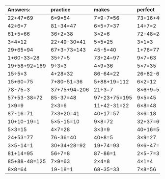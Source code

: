 | Answers: | practice | makes | perfect | ! |
| :--- | :--- | :--- | :--- | :--- |
| 22+47=69 | 6×9=54 | 7×9-7=56 | 73+16+40=129 | 4×3=12 | 
| 42÷6=7 | 81-34=47 | 6×5+7=37 | 14÷7=2 | 3×8=24 | 
| 61+5=66 | 36+2=38 | 3×2=6 | 72-48=24 | 2×6=12 | 
| 3×4=12 | 22+49-30=41 | 5×5=25 | 3×1=3 | 26+57=83 | 
| 29+65=94 | 67+3+73=143 | 45-5=40 | 1+76=77 | 8×6=48 | 
| 1+60-33=28 | 35÷7=5 | 73+24=97 | 9×7=63 | 86+30+82=198 | 
| 19+58+92=169 | 9÷3=3 | 4×9=36 | 5×7=35 | 82-31=51 | 
| 15÷5=3 | 4+28=32 | 86-64=22 | 26+82-61=47 | 6×4+43=67 | 
| 15+60=75 | 7+80-51=36 | 5+88+19=112 | 6×2=12 | 18+23=41 | 
| 78-75=3 | 37+75+94=206 | 21÷3=7 | 8×6+9=57 | 6×4=24 | 
| 57+53-38=72 | 85-37=48 | 97+23+75=195 | 9×5=45 | 16+85+93=194 | 
| 1×9=9 | 2×3=6 | 11+42-31=22 | 6×8=48 | 44-22=22 | 
| 87-16=71 | 7×3+20=41 | 40+17=57 | 3×6=18 | 43-6=37 | 
| 10+10-19=1 | 5×5-15=10 | 9×8=72 | 32+37=69 | 4+57-21=40 | 
| 5×3=15 | 4×7=28 | 3×3=9 | 40+16=56 | 97-68=29 | 
| 24+53=77 | 76-36=40 | 40÷8=5 | 3×9=27 | 27-14=13 | 
| 3×5-14=1 | 30+34+28=92 | 19+74=93 | 9×6-47=7 | 75+8=83 | 
| 81+14=95 | 56÷7=8 | 87-86=1 | 2×5-7=3 | 3×7=21 | 
| 85+88-48=125 | 7×9=63 | 2×4=8 | 4×1=4 | 37+8=45 | 
| 8×8=64 | 19-18=1 | 68-35=33 | 7×8=56 | 35÷5=7 | 
